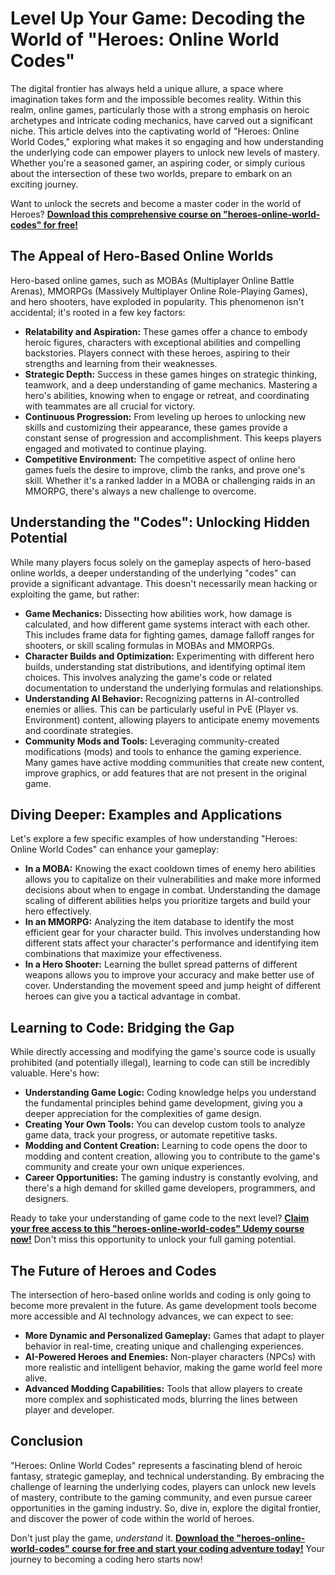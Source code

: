# Level Up Your Game: Decoding the World of "Heroes: Online World Codes"

The digital frontier has always held a unique allure, a space where imagination takes form and the impossible becomes reality. Within this realm, online games, particularly those with a strong emphasis on heroic archetypes and intricate coding mechanics, have carved out a significant niche. This article delves into the captivating world of "Heroes: Online World Codes," exploring what makes it so engaging and how understanding the underlying code can empower players to unlock new levels of mastery. Whether you're a seasoned gamer, an aspiring coder, or simply curious about the intersection of these two worlds, prepare to embark on an exciting journey.

Want to unlock the secrets and become a master coder in the world of Heroes? **[Download this comprehensive course on "heroes-online-world-codes" for free!](https://udemywork.com/heroes-online-world-codes)**

## The Appeal of Hero-Based Online Worlds

Hero-based online games, such as MOBAs (Multiplayer Online Battle Arenas), MMORPGs (Massively Multiplayer Online Role-Playing Games), and hero shooters, have exploded in popularity. This phenomenon isn't accidental; it's rooted in a few key factors:

*   **Relatability and Aspiration:** These games offer a chance to embody heroic figures, characters with exceptional abilities and compelling backstories. Players connect with these heroes, aspiring to their strengths and learning from their weaknesses.
*   **Strategic Depth:** Success in these games hinges on strategic thinking, teamwork, and a deep understanding of game mechanics. Mastering a hero's abilities, knowing when to engage or retreat, and coordinating with teammates are all crucial for victory.
*   **Continuous Progression:** From leveling up heroes to unlocking new skills and customizing their appearance, these games provide a constant sense of progression and accomplishment. This keeps players engaged and motivated to continue playing.
*   **Competitive Environment:** The competitive aspect of online hero games fuels the desire to improve, climb the ranks, and prove one's skill. Whether it's a ranked ladder in a MOBA or challenging raids in an MMORPG, there's always a new challenge to overcome.

## Understanding the "Codes": Unlocking Hidden Potential

While many players focus solely on the gameplay aspects of hero-based online worlds, a deeper understanding of the underlying "codes" can provide a significant advantage. This doesn't necessarily mean hacking or exploiting the game, but rather:

*   **Game Mechanics:** Dissecting how abilities work, how damage is calculated, and how different game systems interact with each other. This includes frame data for fighting games, damage falloff ranges for shooters, or skill scaling formulas in MOBAs and MMORPGs.
*   **Character Builds and Optimization:** Experimenting with different hero builds, understanding stat distributions, and identifying optimal item choices. This involves analyzing the game's code or related documentation to understand the underlying formulas and relationships.
*   **Understanding AI Behavior:** Recognizing patterns in AI-controlled enemies or allies. This can be particularly useful in PvE (Player vs. Environment) content, allowing players to anticipate enemy movements and coordinate strategies.
*   **Community Mods and Tools:** Leveraging community-created modifications (mods) and tools to enhance the gaming experience. Many games have active modding communities that create new content, improve graphics, or add features that are not present in the original game.

## Diving Deeper: Examples and Applications

Let's explore a few specific examples of how understanding "Heroes: Online World Codes" can enhance your gameplay:

*   **In a MOBA:** Knowing the exact cooldown times of enemy hero abilities allows you to capitalize on their vulnerabilities and make more informed decisions about when to engage in combat. Understanding the damage scaling of different abilities helps you prioritize targets and build your hero effectively.
*   **In an MMORPG:** Analyzing the item database to identify the most efficient gear for your character build. This involves understanding how different stats affect your character's performance and identifying item combinations that maximize your effectiveness.
*   **In a Hero Shooter:** Learning the bullet spread patterns of different weapons allows you to improve your accuracy and make better use of cover. Understanding the movement speed and jump height of different heroes can give you a tactical advantage in combat.

## Learning to Code: Bridging the Gap

While directly accessing and modifying the game's source code is usually prohibited (and potentially illegal), learning to code can still be incredibly valuable. Here's how:

*   **Understanding Game Logic:** Coding knowledge helps you understand the fundamental principles behind game development, giving you a deeper appreciation for the complexities of game design.
*   **Creating Your Own Tools:** You can develop custom tools to analyze game data, track your progress, or automate repetitive tasks.
*   **Modding and Content Creation:** Learning to code opens the door to modding and content creation, allowing you to contribute to the game's community and create your own unique experiences.
*   **Career Opportunities:** The gaming industry is constantly evolving, and there's a high demand for skilled game developers, programmers, and designers.

Ready to take your understanding of game code to the next level? **[Claim your free access to this "heroes-online-world-codes" Udemy course now!](https://udemywork.com/heroes-online-world-codes)** Don't miss this opportunity to unlock your full gaming potential.

## The Future of Heroes and Codes

The intersection of hero-based online worlds and coding is only going to become more prevalent in the future. As game development tools become more accessible and AI technology advances, we can expect to see:

*   **More Dynamic and Personalized Gameplay:** Games that adapt to player behavior in real-time, creating unique and challenging experiences.
*   **AI-Powered Heroes and Enemies:** Non-player characters (NPCs) with more realistic and intelligent behavior, making the game world feel more alive.
*   **Advanced Modding Capabilities:** Tools that allow players to create more complex and sophisticated mods, blurring the lines between player and developer.

## Conclusion

"Heroes: Online World Codes" represents a fascinating blend of heroic fantasy, strategic gameplay, and technical understanding. By embracing the challenge of learning the underlying codes, players can unlock new levels of mastery, contribute to the gaming community, and even pursue career opportunities in the gaming industry. So, dive in, explore the digital frontier, and discover the power of code within the world of heroes.

Don't just play the game, *understand* it. **[Download the "heroes-online-world-codes" course for free and start your coding adventure today!](https://udemywork.com/heroes-online-world-codes)** Your journey to becoming a coding hero starts now!
